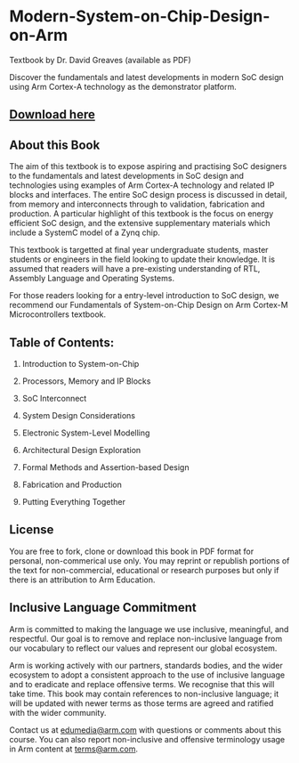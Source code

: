 # Modern-System-on-Chip-Design-on-Arm
Textbook by Dr. David Greaves (available as PDF)

Discover the fundamentals and latest developments in modern SoC design using Arm Cortex-A technology as the demonstrator platform.

## [Download here](https://github.com/arm-university/Modern-System-on-Chip-Design-on-Arm/blob/main/Modern%20System-on-Chip%20Design%20on%20Arm_textbook%20(2).pdf)

## About this Book
The aim of this textbook is to expose aspiring and practising SoC designers to the fundamentals and latest developments in SoC design and technologies using examples of Arm Cortex-A technology and related IP blocks and interfaces. The entire SoC design process is discussed in detail, from memory and interconnects through to validation, fabrication and production. A particular highlight of this textbook is the focus on energy efficient SoC design, and the extensive supplementary materials which include a SystemC model of a Zynq chip.

This textbook is targetted at final year undergraduate students, master students or engineers in the field looking to update their knowledge. It is assumed that readers will have a pre-existing understanding of RTL, Assembly Language and Operating Systems.

For those readers looking for a entry-level introduction to SoC design, we recommend our Fundamentals of System-on-Chip Design on Arm Cortex-M Microcontrollers textbook.

## Table of Contents:
1.	Introduction to System-on-Chip

2.	Processors, Memory and IP Blocks

3.	SoC Interconnect

4.	System Design Considerations

5.	Electronic System-Level Modelling

6.	Architectural Design Exploration

7.	Formal Methods and Assertion-based Design

8.	Fabrication and Production

9.	Putting Everything Together

## License
You are free to fork, clone or download this book in PDF format for personal, non-commerical use only. 
You may reprint or republish portions of the text for non-commercial, educational or research purposes but only if there is an attribution to Arm Education.

## Inclusive Language Commitment
Arm is committed to making the language we use inclusive, meaningful, and respectful. Our goal is to remove and replace non-inclusive language from our vocabulary to reflect our values and represent our global ecosystem.

Arm is working actively with our partners, standards bodies, and the wider ecosystem to adopt a consistent approach to the use of inclusive language and to eradicate and replace offensive terms. We recognise that this will take time. This book may contain references to non-inclusive language; it will be updated with newer terms as those terms are agreed and ratified with the wider community.

Contact us at edumedia@arm.com with questions or comments about this course. You can also report non-inclusive and offensive terminology usage in Arm content at terms@arm.com.
